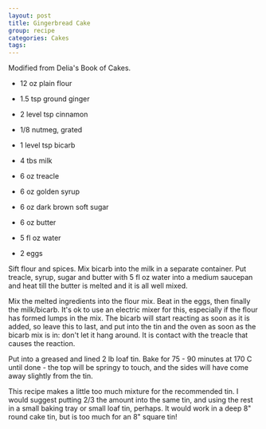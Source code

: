 ```yaml
---
layout: post
title: Gingerbread Cake
group: recipe
categories: Cakes
tags:
---
```


Modified from Delia's Book of Cakes.

- 12 oz plain flour
- 1\.5 tsp ground ginger
- 2 level tsp cinnamon
- 1/8 nutmeg, grated

- 1 level tsp bicarb
- 4 tbs milk

- 6 oz treacle
- 6 oz golden syrup
- 6 oz dark brown soft sugar
- 6 oz butter
- 5 fl oz water

- 2 eggs

Sift flour and spices.  Mix bicarb into the milk in a separate
container.  Put treacle, syrup, sugar and butter with 5 fl oz water
into a medium saucepan and heat till the butter is melted and it is
all well mixed.

Mix the melted ingredients into the flour mix.  Beat in the eggs, then
finally the milk/bicarb.  It's ok to use an electric mixer for this,
especially if the flour has formed lumps in the mix.  The bicarb will
start reacting as soon as it is added, so leave this to last, and put
into the tin and the oven as soon as the bicarb mix is in: don't let
it hang around.  It is  contact with the treacle that causes the
reaction.

Put into a greased and lined 2 lb loaf tin.  Bake for 75 - 90 minutes
at 170 C until done - the top will be springy to touch, and the sides
will have come away slightly from the tin.

This recipe makes a little too much mixture for the recommended tin.
I would suggest putting 2/3 the amount into the same tin, and using
the rest in a small baking tray or small loaf tin, perhaps.  It would
work in a deep 8" round cake tin, but is too much for an 8" square
tin!
